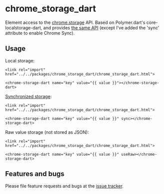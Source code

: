 # chrome_storage_dart

Element access to the [chrome.storage](https://developer.chrome.com/extensions/storage) API.
Based on Polymer.dart's core-localstorage-dart, and provides
[the same API](https://www.polymer-project.org/docs/elements/core-elements.html#core-localstorage)
(except I've added the 'sync' attribute to enable Chrome Sync).

## Usage

Local storage:

    <link rel="import" href="../../packages/chrome_storage_dart/chrome_storage_dart.html">

    <chrome-storage-dart name="key" value="{{ value }}"></chrome-storage-dart>

[Synchronized storage](https://developer.chrome.com/extensions/storage#property-sync):

    <link rel="import" href="../../packages/chrome_storage_dart/chrome_storage_dart.html">

    <chrome-storage-dart name="key" value="{{ value }}" sync></chrome-storage-dart>

Raw value storage (not stored as JSON):

    <link rel="import" href="../../packages/chrome_storage_dart/chrome_storage_dart.html">

    <chrome-storage-dart name="key" value="{{ value }}" useRaw></chrome-storage-dart>

## Features and bugs

Please file feature requests and bugs at the [issue tracker][tracker].

[tracker]: http://www.github.com/BrianGeppert/chrome_storage_dart/issues/
